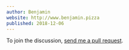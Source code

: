 ```yaml
---
author: Benjamin
website: http://www.benjamin.pizza
published: 2018-12-06
---
```


To join the discussion, <a href="https://github.com/benjamin-hodgson/benjamin-hodgson.github.io/blob/live/comments/2018-12-06-zooming-in-on-field-accessors/example.md">send me a pull request</a>.

